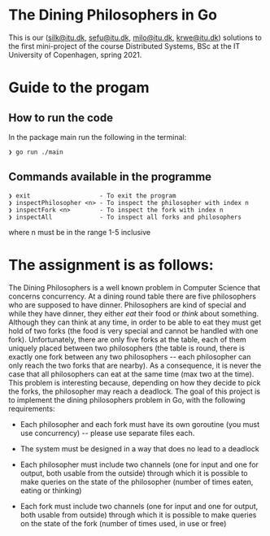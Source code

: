 # The Dining Philosophers in Go

This is our (silk@itu.dk, sefu@itu.dk, milo@itu.dk, krwe@itu.dk) solutions to the first mini-project of the course Distributed Systems, BSc at the IT University of Copenhagen, spring 2021.

# Guide to the progam
## How to run the code
In the package main run the following in the terminal:
```
❯ go run ./main
```
## Commands available in the programme 
```
❯ exit                   - To exit the program
❯ inspectPhilosopher <n> - To inspect the philosopher with index n
❯ inspectFork <n>        - To inspect the fork with index n
❯ inspectAll             - To inspect all forks and philosophers
```
where n must be in the range 1-5 inclusive


# The assignment is as follows:

The Dining Philosophers is a well known problem in Computer Science that concerns concurrency. At a dining round table there are five philosophers who are supposed to have dinner. Philosophers are kind of special and while they have dinner, they either *eat* their food or *think* about something. Although they can think at any time, in order to be able to eat they must get hold of two forks (the food is very special and cannot be handled with one fork). Unfortunately, there are only five forks at the table, each of them uniquely placed between two philosophers (the table is round, there is exactly one fork between any two philosophers -- each philosopher can only reach the two forks that are nearby). As a consequence, it is never the case that all philosophers can eat at the same time (max two at the time). This problem is interesting because, depending on how they decide to pick the forks, the philosopher may reach a deadlock. The goal of this project is to implement the dining philosophers problem in Go, with the following requirements:

- Each philosopher and each fork must have its own goroutine (you must use concurrency) -- please use separate files each.

- The system must be designed in a way that does no lead to a deadlock

- Each philosopher must include two channels (one for input and one for output, both usable from the outside) through which it is possible to make queries on the state of the philosopher (number of times eaten, eating or thinking)

- Each fork must include two channels (one for input and one for output, both usable from outside) through which it is possible to make queries on the state of the fork (number of times used, in use or free)
